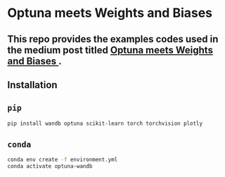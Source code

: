 # Optuna meets Weights and Biases

This repo provides the examples codes used in the medium post titled [Optuna meets Weights and Biases
](https://medium.com/optuna/optuna-meets-weights-and-biases-58fc6bab893).
---

## Installation

## `pip`

```bash
pip install wandb optuna scikit-learn torch torchvision plotly
```
## `conda`

```bash
conda env create -f environment.yml
conda activate optuna-wandb
```
